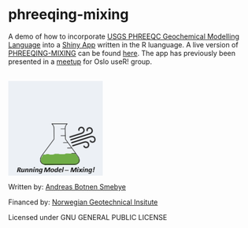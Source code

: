 # phreeqing-mixing
A demo of how to incorporate [USGS PHREEQC Geochemical Modelling Language](https://www.usgs.gov/software/phreeqc-version-3) into a [Shiny App](https://shiny.rstudio.com/) written in the R luanguage. A live version of [PHREEQING-MIXING](https://miljongi.shinyapps.io/phreeqingMixing/) can be found [here](https://miljongi.shinyapps.io/phreeqingMixing/). The app has previously been presented in a [meetup](https://www.youtube.com/watch?v=Fo4Wq0tmkB0) for Oslo useR! group.

<br />
<img align="center" src="src\graphics\animation\mixing.gif" alt="PHREEQING-MIXING">
<br />

Written by: [Andreas Botnen Smebye](https://www.researchgate.net/profile/Andreas-Smebye)

Financed by: [Norwegian Geotechnical Insitute](https://ngi.no)

Licensed under GNU GENERAL PUBLIC LICENSE